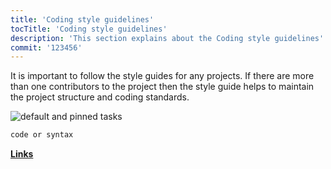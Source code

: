 ```yaml
---
title: 'Coding style guidelines'
tocTitle: 'Coding style guidelines'
description: 'This section explains about the Coding style guidelines'
commit: '123456'
---
```


It is important to follow the style guides for any projects. If there are more than one contributors to the project then the style guide helps to maintain the project structure and coding standards.

<!-- ## Sub Heading

✍️Coming soon: Please watch this space for more updates from our team. Thanks for the patience! -->

![default and pinned tasks](/placeholders/banner.png)

```javascript
code or syntax
```

<div class="aside">
<a href=""><b>Links</b></a>
</div>
